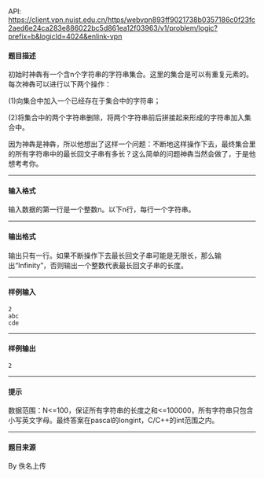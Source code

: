 API: https://client.vpn.nuist.edu.cn/https/webvpn893ff9021738b0357186c0f23fc2aed6e24ca283e886022bc5d861ea12f03963/v1/problem/logic?prefix=b&logicId=4024&enlink-vpn

#### 题目描述

初始时神犇有一个含n个字符串的字符串集合。这里的集合是可以有重复元素的。每次神犇可以进行以下两个操作：

(1)向集合中加入一个已经存在于集合中的字符串；

(2)将集合中的两个字符串删除，将两个字符串前后拼接起来形成的字符串加入集合中。

因为神犇是神犇，所以他想出了这样一个问题：不断地这样操作下去，最终集合里的所有字符串中的最长回文子串有多长？这么简单的问题神犇当然会做了，于是他想考考你。

---

#### 输入格式

输入数据的第一行是一个整数n。以下n行，每行一个字符串。

---

#### 输出格式

输出只有一行。如果不断操作下去最长回文子串可能是无限长，那么输出“Infinity”，否则输出一个整数代表最长回文子串的长度。

---

#### 样例输入
```
2
abc
cde
```

---

#### 样例输出
```
2
```

---

#### 提示

数据范围：N<=100，保证所有字符串的长度之和<=100000，所有字符串只包含小写英文字母。最终答案在pascal的longint，C/C++的int范围之内。

---

#### 题目来源

By 佚名上传